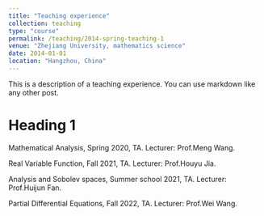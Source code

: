 ```yaml
---
title: "Teaching experience"
collection: teaching
type: "course"
permalink: /teaching/2014-spring-teaching-1
venue: "Zhejiang University, mathematics science"
date: 2014-01-01
location: "Hangzhou, China"
---
```


This is a description of a teaching experience. You can use markdown like any other post.

Heading 1
======
Mathematical Analysis, Spring 2020, TA. Lecturer: Prof.Meng Wang.

Real Variable Function, Fall 2021, TA. Lecturer: Prof.Houyu Jia.

Analysis and Sobolev spaces, Summer school 2021, TA. Lecturer: Prof.Huijun Fan.

Partial Differential Equations, Fall 2022, TA. Lecturer: Prof.Wei Wang.
